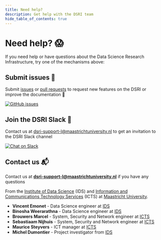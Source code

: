 ```yaml
---
title: Need help?
description: Get help with the DSRI team
hide_table_of_contents: true
---
```


# Need help? 😱

If you need help or have questions about the Data Science Research Infrastructure, try one of the mechanisms above:


## Submit issues 📝

Submit [issues](https://github.com/MaastrichtU-IDS/dsri-documentation/issues) or [pull requests](https://github.com/MaastrichtU-IDS/dsri-documentation/pulls) to request new features on the DSRI or improve the documentation 🔧

<a href="https://github.com/MaastrichtU-IDS/dsri-documentation/issues" target="_blank" rel="noopener noreferrer" aria-label="GitHub issues">
    <img alt="GitHub issues" src="https://img.shields.io/github/issues/MaastrichtU-IDS/dsri-documentation?label=dsri-documentation"/>
</a>




## Join the DSRI Slack 💬

Contact us at 
[dsri-support-l@maastrichtuniversity.nl](mailto:dsri-support-l@maastrichtuniversity.nl)
 to get an invitation to the DSRI Slack channel

<a href="https://dsri.slack.com" target="_blank" rel="noreferrer noopener" aria-label="Chat on Slack">
    <img alt="Chat on Slack" src="https://img.shields.io/badge/Chat%20on-Slack-blueviolet"/>
</a>

## Contact us 📬

Contact us at **[dsri-support-l@maastrichtuniversity.nl](mailto:dsri-support-l@maastrichtuniversity.nl)** if you have any questions

From the [Institute of Data Science](https://maastrichtuniversity.nl/ids) (IDS) and [Information and Communications Technology Services](https://maastrichtuniversity.nl/icts) (ICTS) at [Maastricht University](https://maastrichtuniversity.nl).

- **Vincent Emonet** - Data Science engineer at [IDS](https://maastrichtuniversity.nl/ids)
- **Binosha Weerarathna** - Data Science engineer at [IDS](https://maastrichtuniversity.nl/ids)
- **Brouwers Marcel** - System, Security and Network engineer at [ICTS](https://maastrichtuniversity.nl/icts)
- **Sebastiaam Nijhuis** - System, Security and Network engineer at [ICTS](https://maastrichtuniversity.nl/icts)
- **Maurice Steyvers** - ICT manager at [ICTS](https://maastrichtuniversity.nl/icts)
- **Michel Dumontier** - Project investigator from [IDS](https://maastrichtuniversity.nl/ids)